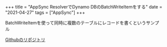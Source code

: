 +++
title = "AppSync ResolverでDynamo DBのBatchWriteItemをする"
date = "2021-04-27"
tags = ["AppSync"]
+++

BatchWriteItemを使って同時に複数のテーブルにレコードを書くというサンプル

[Githubのリポジトリ](https://github.com/suzukiken/cdkappsync-dynamo-batchwrite-multitable)


